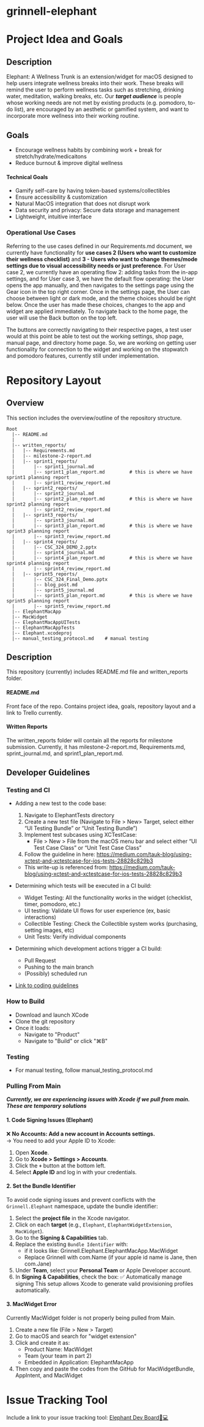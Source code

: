 # grinnell-elephant

# Project Idea and Goals
## Description
Elephant: A Wellness Trunk is an extension/widget for macOS designed to help users integrate wellness breaks into their work. These breaks will remind the user to perform wellness tasks such as stretching, drinking water, meditation, walking breaks, etc. Our ***target audience*** is people whose working needs are not met by existing products (e.g. pomodoro, to-do list), are encouraged by an aesthetic or gamified system, and want to incorporate more wellness into their working routine.   

## Goals 
- Encourage wellness habits by combining work + break for stretch/hydrate/medicaitons</br>
- Reduce burnout & improve digital wellness</br>
#### Technical Goals
- Gamify self-care by having token-based systems/collectibles </br>
- Ensure accessibility & customization</br>
- Natural MacOS integration that does not disrupt work</br>
- Data security and privacy: Secure data storage and management</br>
- Lightweight, intuitive interface</br>

### Operational Use Cases
Referring to the use cases defined in our Requirements.md document, we currently have functionality for **use cases 2 (Users who want to customize their wellness checklist)** and **3  - Users who want to change themes/mode settings due to visual accessibility needs or just preference**. For User case 2, we currently have an operating flow 2: adding tasks from the in-app settings, and for User case 3, we have the default flow operating: the User opens the app manually, and then navigates to the settings page using the Gear icon in the top right corner. Once in the settings page, the User can choose between light or dark mode, and the theme choices should be right below. Once the user has made these choices, changes to the app and widget are applied immediately. To navigate back to the home page, the user will use the Back button on the top left.

The buttons are correctly navigating to their respective pages, a test user would at this point be able to test out the working settings, shop page, manual page, and directory home page. So, we are working on getting user functionality for connection to the widget and working on the stopwatch and pomodoro features, currently still under implementation.

# Repository Layout
## Overview
This section includes the overview/outline of the repository structure.</br>
```
Root
  |-- README.md 
  |
  |-- written_reports/
  |   |-- Requirements.md
  |   |-- milestone-2-report.md
  |   |-- sprint1_reports/
  |       |-- sprint1_journal.md
  |       |-- sprint1_plan_report.md         # this is where we have sprint1 planning report
  |       |-- sprint1_review_report.md
  |   |-- sprint2_reports/
  |       |-- sprint2_journal.md
  |       |-- sprint2_plan_report.md         # this is where we have sprint2 planning report
  |       |-- sprint2_review_report.md
  |   |-- sprint3_reports/
  |       |-- sprint3_journal.md
  |       |-- sprint3_plan_report.md         # this is where we have sprint3 planning report
  |       |-- sprint3_review_report.md
  |   |-- sprint4_reports/
  |       |-- CSC_324_DEMO_2.pptx
  |       |-- sprint4_journal.md
  |       |-- sprint4_plan_report.md         # this is where we have sprint4 planning report
  |       |-- sprint4_review_report.md
  |   |-- sprint5_reports/
  |       |-- CSC_324_Final_Demo.pptx
  |       |-- blog_post.md
  |       |-- sprint5_journal.md
  |       |-- sprint5_plan_report.md         # this is where we have sprint5 planning report
  |       |-- sprint5_review_report.md
  |-- ElephantMacApp
  |-- MacWidget
  |-- ElephantMacAppUITests
  |-- ElephantMacAppTests
  |-- Elephant.xcodeproj      
  |-- manual_testing_protocol.md    # manual testing
```
## Description
This repository (currently) includes README.md file and written_reports folder. 
#### README.md
Front face of the repo. Contains project idea, goals, repository layout and a link to Trello currently.
#### Written Reports
The written_reports folder will contain all the reports for milestone submission. Currently, it has milestone-2-report.md, Requirements.md, sprint_journal.md, and sprint1_plan_report.md.

## Developer Guidelines
### Testing and CI
- Adding a new test to the code base:
  1. Navigate to ElephantTests directory
  2. Create a new test file (Navigate to File > New> Target, select either  “UI Testing Bundle” or “Unit Testing Bundle”)
  3. Implement test subcases using XCTestCase:
     - File > New > File from the macOS menu bar and select either “UI Test Case Class” or “Unit Test Case Class”
  4. Follow the guideline in here: https://medium.com/tauk-blog/using-xctest-and-xctestcase-for-ios-tests-28828c829b3
  * This write-up is referenced from: https://medium.com/tauk-blog/using-xctest-and-xctestcase-for-ios-tests-28828c829b3
     
- Determining which tests will be executed in a CI build: 
  - Widget Testing: All the functionality works in the widget (checklist, timer, pomodoro, etc.)
  - UI testing: Validate UI flows for user experience (ex, basic interactions)
  - Collectible Testing: Check the Collectible system works (purchasing, setting images, etc)
  - Unit Tests: Verify individual components
    
- Determining which development actions trigger a CI build:
  - Pull Request
  - Pushing to the main branch
  - (Possibly) scheduled run
    
- [Link to coding guidelines](https://google.github.io/swift/)

### How to Build
- Download and launch XCode
- Clone the git repository
- Once it loads:
    - Navigate to "Product"
    - Navigate to "Build" or click "⌘B"

### Testing
- For manual testing, follow manual_testing_protocol.md


### Pulling From Main

***Currently, we are experiencing issues with Xcode if we pull from main. These are temporary solutions***

#### 1. Code Signing Issues (Elephant)

❌ **No Accounts: Add a new account in Accounts settings.**  
→ You need to add your Apple ID to Xcode:
1. Open **Xcode**.
2. Go to **Xcode > Settings > Accounts**.
3. Click the **`+`** button at the bottom left.
4. Select **Apple ID** and log in with your credentials.

#### 2. Set the Bundle Identifier

To avoid code signing issues and prevent conflicts with the `Grinnell.Elephant` namespace, update the bundle identifier:

1. Select the **project file** in the Xcode navigator.
2. Click on each **target** (e.g., `Elephant`, `ElephantWidgetExtension`, `MacWidget`).
3. Go to the **Signing & Capabilities** tab.
4. Replace the existing `Bundle Identifier` with:
   - if it looks like: Grinnell.Elephant.ElephantMacApp.MacWidget
   - Replace Grinnell with com.Name (if your apple id name is Jane, then com.Jane)
5. Under **Team**, select your **Personal Team** or Apple Developer account.
6. In **Signing & Capabilities**, check the box: ✅ Automatically manage signing
This setup allows Xcode to generate valid provisioning profiles automatically.

#### 3. MacWidget Error

Currently MacWidget folder is not properly being pulled from Main.

1. Create a new file (File > New > Target)
2. Go to macOS and search for "widget extension"
3. Click and create it as:
   - Product Name: MacWidget
   - Team (your team in part 2)
   - Embedded in Application: ElephantMacApp 
4. Then copy and paste the codes from the GitHub for MacWidgetBundle, AppIntent, and MacWidget

# Issue Tracking Tool
Include a link to your issue tracking tool: [Elephant Dev Board🐘💻](https://trello.com/b/4KAD6ca1/elephant-dev-board-%F0%9F%90%98%F0%9F%92%BB)
